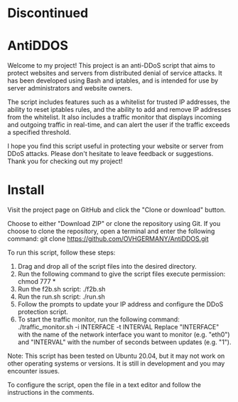 # Discontinued

# AntiDDOS
Welcome to my project! This project is an anti-DDoS script that aims to protect websites and servers from distributed denial of service attacks. It has been developed using Bash and iptables, and is intended for use by server administrators and website owners.

The script includes features such as a whitelist for trusted IP addresses, the ability to reset iptables rules, and the ability to add and remove IP addresses from the whitelist. It also includes a traffic monitor that displays incoming and outgoing traffic in real-time, and can alert the user if the traffic exceeds a specified threshold.

I hope you find this script useful in protecting your website or server from DDoS attacks. Please don't hesitate to leave feedback or suggestions. Thank you for checking out my project!

# Install

Visit the project page on GitHub and click the "Clone or download" button.

Choose to either "Download ZIP" or clone the repository using Git. If you choose to clone the repository, open a terminal and enter the following command: git clone https://github.com/OVHGERMANY/AntiDDOS.git

To run this script, follow these steps:

1. Drag and drop all of the script files into the desired directory.
2. Run the following command to give the script files execute permission:
   chmod 777 *
3. Run the f2b.sh script:
   ./f2b.sh
4. Run the run.sh script:
   ./run.sh
5. Follow the prompts to update your IP address and configure the DDoS protection script.
6. To start the traffic monitor, run the following command:
   ./traffic_monitor.sh -i INTERFACE -t INTERVAL
   Replace "INTERFACE" with the name of the network interface you want to monitor (e.g. "eth0") and "INTERVAL" with the number of seconds between updates (e.g. "1").

Note: This script has been tested on Ubuntu 20.04, but it may not work on other operating systems or versions. It is still in development and you may encounter issues.

To configure the script, open the file in a text editor and follow the instructions in the comments.
